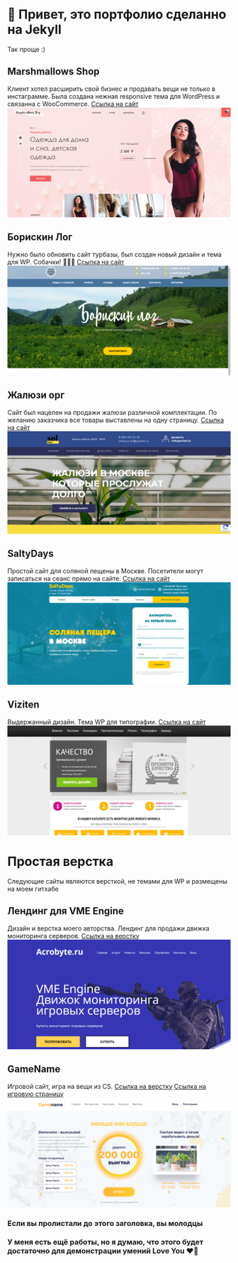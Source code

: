 # 🐻 Привет, это портфолио сделанно на Jekyll
Так проще :)

## Marshmallows Shop
Клиент хотел расширить свой бизнес и продавать вещи не только в инстаграмме.
Была создана нежная responsive тема для WordPress и связанна с WooCommerce.
[Ссылка на сайт](https://marshmallows-shop.ru/)
![Marshmallows Shop](https://raw.githubusercontent.com/DmitryUrsa/dmitryursa.github.io/master/marshmallows.png)

## Борискин Лог
Нужно было обновить сайт турбазы, был создан новый дизайн и тема для WP. Собачки! 🐶🐶🐶
[Ссылка на сайт](http://boriskinlog.su/)
![Борискин Лог](https://raw.githubusercontent.com/DmitryUrsa/dmitryursa.github.io/master/boriskinlog.png)

## Жалюзи орг
Сайт был нацелен на продажи жалюзи различной комплектации. По желанию заказчика все товары выставлены на одну страницу.
[Ссылка на сайт](https://zhalyuzi.org/)
![Жалюзи](https://raw.githubusercontent.com/DmitryUrsa/dmitryursa.github.io/master/zhaluyzi.png)

## SaltyDays
Простой сайт для соляной пещены в Москве. Посетители могут записаться на сеанс прямо на сайте.
[Ссылка на сайт](https://saltydays.ru/)
![SaltyDays](https://raw.githubusercontent.com/DmitryUrsa/dmitryursa.github.io/master/saltydays.png)

## Viziten
Выдержанный дизайн. Тема WP для типографии.
[Ссылка на сайт](https://viziten.ru/)
![Viziten](https://raw.githubusercontent.com/DmitryUrsa/dmitryursa.github.io/master/viziten.png)

# Простая верстка
Следующие сайты являются версткой, не темами для WP и размещены на моем гитхабе

## Лендинг для VME Engine
Дизайн и верстка моего авторства. Лендинг для продажи движка мониторинга серверов.
[Ссылка на верстку](https://dmitryursa.github.io/vme_landing/app/)
![VME Engine](https://raw.githubusercontent.com/DmitryUrsa/dmitryursa.github.io/master/VME.png)

## GameName
Игровой сайт, игра на вещи из CS.
[Ссылка на верстку](https://dmitryursa.github.io/GameName/app/)
[Ссылка на игровую страницу](https://dmitryursa.github.io/GameName/app/game.html)
![GameName](https://raw.githubusercontent.com/DmitryUrsa/dmitryursa.github.io/master/GameName.png)

### Если вы пролистали до этого заголовка, вы молодцы
### У меня есть ещё работы, но я думаю, что этого будет достаточно для демонстрации умений Love You ❤🐻
